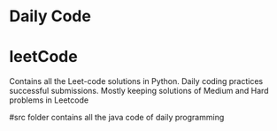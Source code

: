 # Daily Code
# leetCode
Contains all the Leet-code solutions in Python.
Daily coding practices successful submissions.
Mostly keeping solutions of Medium and Hard problems in Leetcode

#src 
folder contains all the java code of daily programming
